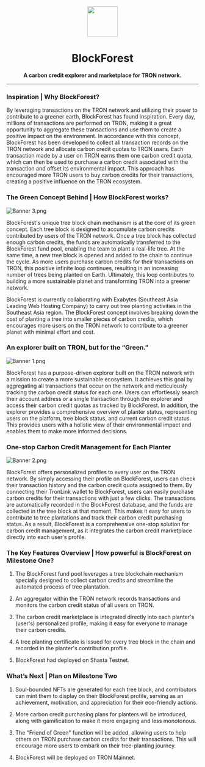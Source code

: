 <div align="center">
    <img src="https://user-images.githubusercontent.com/69501009/230789144-7fa32074-7930-405b-b7e8-ae08f8974e84.png" width=80>
    <h1>BlockForest</h1>
    <strong>A carbon credit explorer and marketplace for TRON network.</strong>  
</div>

<hr>

### Inspiration | Why BlockForest?

By leveraging transactions on the TRON network and utilizing their power to contribute to a greener earth, BlockForest has found inspiration. Every day, millions of transactions are performed on TRON, making it a great opportunity to aggregate these transactions and use them to create a positive impact on the environment. In accordance with this concept, BlockForest has been developed to collect all transaction records on the TRON network and allocate carbon credit quotas to TRON users. Each transaction made by a user on TRON earns them one carbon credit quota, which can then be used to purchase a carbon credit associated with the transaction and offset its environmental impact. This approach has encouraged more TRON users to buy carbon credits for their transactions, creating a positive influence on the TRON ecosystem.


### The Green Concept Behind | How BlockForest works?

![Banner 3.png](https://cdn.dorahacks.io/static/files/1876535078417c30d3d059b486597d1b.png)

BlockForest's unique tree block chain mechanism is at the core of its green concept. Each tree block is designed to accumulate carbon credits contributed by users of the TRON network. Once a tree block has collected enough carbon credits, the funds are automatically transferred to the BlockForest fund pool, enabling the team to plant a real-life tree. At the same time, a new tree block is opened and added to the chain to continue the cycle. As more users purchase carbon credits for their transactions on TRON, this positive infinite loop continues, resulting in an increasing number of trees being planted on Earth. Ultimately, this loop contributes to building a more sustainable planet and transforming TRON into a greener network.

BlockForest is currently collaborating with Exabytes (Southeast Asia Leading Web Hosting Company) to carry out tree planting activities in the Southeast Asia region. The BlockForest concept involves breaking down the cost of planting a tree into smaller pieces of carbon credits, which encourages more users on the TRON network to contribute to a greener planet with minimal effort and cost.

### An explorer built on TRON, but for the “Green.”

![Banner 1.png](https://cdn.dorahacks.io/static/files/18760daf9a4f15a2de2545248a7bb36a.png)

BlockForest has a purpose-driven explorer built on the TRON network with a mission to create a more sustainable ecosystem. It achieves this goal by aggregating all transactions that occur on the network and meticulously tracking the carbon credit status for each one. Users can effortlessly search their account address or a single transaction through the explorer and access their carbon credit quotas as tracked by BlockForest. In addition, the explorer provides a comprehensive overview of planter status, representing users on the platform, tree block status, and current carbon credit status. This provides users with a holistic view of their environmental impact and enables them to make more informed decisions.

### One-stop Carbon Credit Management for Each Planter

![Banner 2.png](https://cdn.dorahacks.io/static/files/187650024980352a82141754b82ac7db.png)

BlockForest offers personalized profiles to every user on the TRON network. By simply accessing their profile on BlockForest, users can check their transaction history and the carbon credit quota assigned to them. By connecting their TronLink wallet to BlockForest, users can easily purchase carbon credits for their transactions with just a few clicks. The transactions are automatically recorded in the BlockForest database, and the funds are collected in the tree block at that moment. This makes it easy for users to contribute to tree plantations and track their carbon credit purchasing status. As a result, BlockForest is a comprehensive one-stop solution for carbon credit management, as it integrates the carbon credit marketplace directly into each user's profile.

### The Key Features Overview | How powerful is BlockForest on Milestone One?
1. The BlockForest fund pool leverages a tree blockchain mechanism specially designed to collect carbon credits and streamline the automated process of tree plantation.

2. An aggregator within the TRON network records transactions and monitors the carbon credit status of all users on TRON.

3. The carbon credit marketplace is integrated directly into each planter's (user's) personalized profile, making it easy for everyone to manage their carbon credits.

4. A tree planting certificate is issued for every tree block in the chain and recorded in the planter's contribution profile.

5. BlockForest had deployed on Shasta Testnet.

### What’s Next | Plan on Milestone Two

1. Soul-bounded NFTs are generated for each tree block, and contributors can mint them to display on their BlockForest profile, serving as an achievement, motivation, and appreciation for their eco-friendly actions.

2. More carbon credit purchasing plans for planters will be introduced, along with gamification to make it more engaging and less monotonous.

3. The "Friend of Green" function will be added, allowing users to help others on TRON purchase carbon credits for their transactions. This will encourage more users to embark on their tree-planting journey.

4. BlockForest will be deployed on TRON Mainnet.
